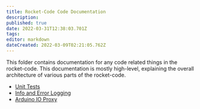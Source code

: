```yaml
---
title: Rocket-Code Code Documentation
description: 
published: true
date: 2022-03-31T12:38:03.701Z
tags: 
editor: markdown
dateCreated: 2022-03-09T02:21:05.762Z
---
```


This folder contains documentation for any code related things in the rocket-code. This documentation is mostly high-level, explaining the overall architecture of various parts of the rocket-code.

- [Unit Tests](/en/Avionics/Software/Rocket-Code-Code-Docs/Creating-Unit-Tests)
- [Info and Error Logging](/en/Avionics/Software/Rocket-Code-Code-Docs/Info-and-Error-Logging)
- [Arduino IO Proxy](/en/Avionics/Software/Rocket-Code-Code-Docs/Arduino-Proxy)